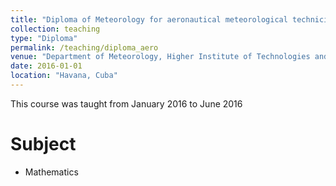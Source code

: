 ```yaml
---
title: "Diploma of Meteorology for aeronautical meteorological technicians"
collection: teaching
type: "Diploma"
permalink: /teaching/diploma_aero
venue: "Department of Meteorology, Higher Institute of Technologies and Applied Sciences"
date: 2016-01-01
location: "Havana, Cuba"
---
```


This course was taught from  January 2016 to June 2016

Subject
======
* Mathematics


